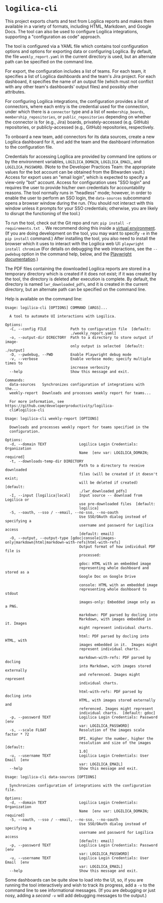 # `logilica-cli`

This project exports charts and text from Logilica reports and makes them
available in a variety of formats, including HTML, Markdown, and Google Docs.
The tool can also be used to configure Logilica integrations, supporting a
"configuration as code" approach.

The tool is configured via a YAML file which contains tool configuration
options and options for exporting data or configuring Logilica.  By default,
the file `weekly_report.yaml` in the current directory is used, but an
alternate path can be specified on the command line.

For export, the configuration includes a list of teams.  For each team, it
specifies a list of Logilica dashboards and the team's Jira project.  For each
dashboard, it specifies the name of an output file (which must not conflict
with any other team's dashboards' output files) and possibly other attributes.

For configuring Logilica integrations, the configuration provides a list of
connectors, where each entry is the credential used for the connection, under
which there is a `connector` type and a list of `membership_boards`,
`membership_repositories`, or `public_repositories` depending on whether the
connector is for (e.g., Jira) boards, privately-accessed (e.g. GitHub)
repositories, or publicly-accessed (e.g., GitHub) repositories, respectively.

To onboard a new team, add connectors for its data sources, create a new
Logilica dashboard for it, and add the team and the dashboard information to
the configuration file.

Credentials for accessing Logilica are provided by command line options or by
the environment variables,
`LOGILICA_DOMAIN`, `LOGILICA_EMAIL`, and `LOGILICA_PASSWORD`.  (Note to the
Developer Practices Team:  the appropriate values for the bot account can be
obtained from the Bitwarden vault.)  Access for export uses an "email login",
which is expected to specify a view-only "bot" account.  Access for
configuration uses "SSO login" and requires the user to provide his/her own
credentials for accountability reasons.  The tool normally runs in "headless"
mode; however, in order to enable the user to perform an SSO login, the
`data-sources` subcommand opens a browser window during the run.  (You should
not interact with this window unless it prompts for your SSO credentials;
otherwise, you are likely to disrupt the functioning of the tool.)

To run the tool, check out the Git repo and run:
```pip install -r requirements.txt .```
We recommend doing this inside a [virtual environment](https://docs.python.org/3/library/venv.html).
(If you are doing development on the tool, you may want to specify `-e` in the
`pip install` command.)  After installing the tool, you also need to install
the browser which it uses to interact with the Logilica web UI:
```playwright install chromium```  (For details on debugging the web interactions,
see the `--pwdebug` option in the command help, below, and the
[Playwright documentation](https://playwright.dev/python/docs/running-tests).)

The PDF files containing the downloaded Logilica reports are stored in a
temporary directory which is created if it does not exist; if it was created by
the tool, the directory is deleted after execution is complete.  By default,
the directory is named `lwr_downloaded_pdfs`, and it is created in the current
directory, but an alternate path can be specified on the command line.

Help is available on the command line:
```text
Usage: logilica-cli [OPTIONS] COMMAND [ARGS]...

  A tool to automate UI interactions with Logilica.

Options:
  -C, --config FILE           Path to configuration file  [default:
                              ./weekly_report.yaml]
  -o, --output-dir DIRECTORY  Path to a directory to store output if image-
                              only output is selected  [default: ./output]
  -D, --pwdebug, --PWD        Enable Playwright debug mode
  -v, --verbose               Enable verbose mode; specify multiple times to
                              increase verbosity
  --help                      Show this message and exit.

Commands:
  data-sources   Synchronizes configuration of integrations with the...
  weekly-report  Downloads and processes weekly report for teams...

  For more information, see https://github.com/developerproductivity/logilica-
  cli#logilica-cli

```

```text
Usage: logilica-cli weekly-report [OPTIONS]

  Downloads and processes weekly report for teams specified in the
  configuration.

Options:
  -d, --domain TEXT               Logilica Login Credentials: Organization
                                  Name  [env var: LOGILICA_DOMAIN; required]
  -t, --downloads-temp-dir DIRECTORY
                                  Path to a directory to receive downloaded
                                  files (will be created if it doesn't exist;
                                  will be deleted if created)  [default:
                                  ./lwr_downloaded_pdfs]
  -I, --input [logilica|local]    Input source -- download from Logilica or
                                  use pre-downloaded files  [default:
                                  logilica]
  -S, --oauth, --sso / --email, --no-sso, --no-oauth
                                  Use SSO/OAuth dialog instead of specifying a
                                  username and password for Logilica access
                                  [default: email]
  -O, --output, --output-type [gdoc|console|images-only|markdown|html|markdown-with-refs|html-with-refs]
                                  Output format of how individual PDF file is
                                  processed:

                                  gdoc: HTML with an embedded image
                                  representing whole dashboard and stored as a
                                  Google Doc on Google Drive

                                  console: HTML with an embedded image
                                  representing whole dashboard to stdout

                                  images-only: Embedded image only as a PNG.

                                  markdown: PDF parsed by docling into
                                  Markdown, with images embedded in it. Images
                                  might represent individual charts.

                                  html: PDF parsed by docling into HTML, with
                                  images embedded in it.  Images might
                                  represent individual charts.

                                  markdown-with-refs: PDF parsed by docling
                                  into Markdown, with images stored externally
                                  and referenced. Images might represent
                                  individual charts.

                                  html-with-refs: PDF parsed by docling into
                                  HTML, with images stored externally and
                                  referenced. Images might represent
                                  individual charts.  [default: gdoc]
  -p, --password TEXT             Logilica Login Credentials: Password  [env
                                  var: LOGILICA_PASSWORD]
  -s, --scale FLOAT               Resolution of the images scale factor * 72
                                  DPI. Higher the number, higher the
                                  resolution and size of the images  [default:
                                  1.0]
  -u, --username TEXT             Logilica Login Credentials: User Email  [env
                                  var: LOGILICA_EMAIL]
  --help                          Show this message and exit.
```

```text
Usage: logilica-cli data-sources [OPTIONS]

  Synchronizes configuration of integrations with the configuration file.

Options:
  -d, --domain TEXT               Logilica Login Credentials: Organization
                                  Name  [env var: LOGILICA_DOMAIN; required]
  -S, --oauth, --sso / --email, --no-sso, --no-oauth
                                  Use SSO/OAuth dialog instead of specifying a
                                  username and password for Logilica access
                                  [default: email]
  -p, --password TEXT             Logilica Login Credentials: Password  [env
                                  var: LOGILICA_PASSWORD]
  -u, --username TEXT             Logilica Login Credentials: User Email  [env
                                  var: LOGILICA_EMAIL]
  --help                          Show this message and exit.
```
Some dashboards can be quite slow to load into the UI, so, if you are running
the tool interactively and wish to track its progress, add a `-v` to the command
line to see informational messages.  (If you are debugging or just nosy, adding
a _second_ `-v` will add debugging messages to the output.)
